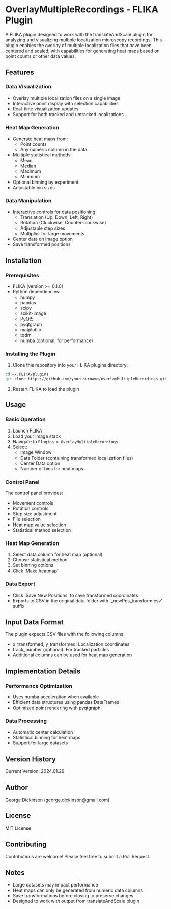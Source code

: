 # OverlayMultipleRecordings - FLIKA Plugin

A FLIKA plugin designed to work with the translateAndScale plugin for analyzing and visualizing multiple localization microscopy recordings. This plugin enables the overlay of multiple localization files that have been centered and scaled, with capabilities for generating heat maps based on point counts or other data values.

## Features

### Data Visualization
- Overlay multiple localization files on a single image
- Interactive point display with selection capabilities
- Real-time visualization updates
- Support for both tracked and untracked localizations

### Heat Map Generation
- Generate heat maps from:
  - Point counts
  - Any numeric column in the data
- Multiple statistical methods:
  - Mean
  - Median
  - Maximum
  - Minimum
- Optional binning by experiment
- Adjustable bin sizes

### Data Manipulation
- Interactive controls for data positioning:
  - Translation (Up, Down, Left, Right)
  - Rotation (Clockwise, Counter-clockwise)
  - Adjustable step sizes
  - Multiplier for large movements
- Center data on image option
- Save transformed positions

## Installation

### Prerequisites
- FLIKA (version >= 0.1.0)
- Python dependencies:
  - numpy
  - pandas
  - scipy
  - scikit-image
  - PyQt5
  - pyqtgraph
  - matplotlib
  - tqdm
  - numba (optional, for performance)

### Installing the Plugin
1. Clone this repository into your FLIKA plugins directory:
```bash
cd ~/.FLIKA/plugins
git clone https://github.com/yourusername/overlayMultipleRecordings.git
```

2. Restart FLIKA to load the plugin

## Usage

### Basic Operation
1. Launch FLIKA
2. Load your image stack
3. Navigate to `Plugins > OverlayMultipleRecordings`
4. Select:
   - Image Window
   - Data Folder (containing transformed localization files)
   - Center Data option
   - Number of bins for heat maps

### Control Panel
The control panel provides:
- Movement controls
- Rotation controls
- Step size adjustment
- File selection
- Heat map value selection
- Statistical method selection

### Heat Map Generation
1. Select data column for heat map (optional)
2. Choose statistical method
3. Set binning options
4. Click 'Make heatmap'

### Data Export
- Click 'Save New Positions' to save transformed coordinates
- Exports to CSV in the original data folder with '_newPos_transform.csv' suffix

## Input Data Format
The plugin expects CSV files with the following columns:
- x_transformed, y_transformed: Localization coordinates
- track_number (optional): For tracked particles
- Additional columns can be used for heat map generation

## Implementation Details

### Performance Optimization
- Uses numba acceleration when available
- Efficient data structures using pandas DataFrames
- Optimized point rendering with pyqtgraph

### Data Processing
- Automatic center calculation
- Statistical binning for heat maps
- Support for large datasets

## Version History

Current Version: 2024.01.29

## Author

George Dickinson (george.dickinson@gmail.com)

## License

MIT License

## Contributing

Contributions are welcome! Please feel free to submit a Pull Request.

## Notes

- Large datasets may impact performance
- Heat maps can only be generated from numeric data columns
- Save transformations before closing to preserve changes
- Designed to work with output from translateAndScale plugin